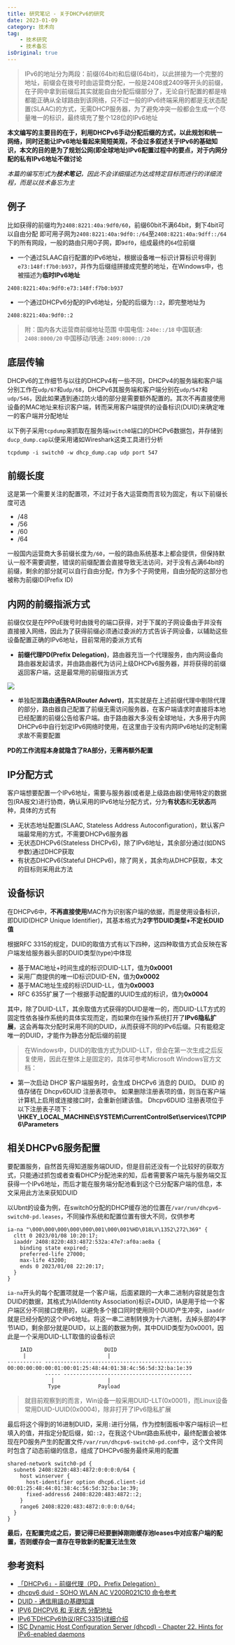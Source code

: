 ```yaml
---
title: 研究笔记 - 关于DHCPv6的研究
date: 2023-01-09
category: 技术向
tag:
    - 技术研究
    - 技术备忘
isOriginal: true
---
```


> IPv6的地址分为两段：前缀(64bit)和后缀(64bit)，以此拼接为一个完整的地址，前缀会在拨号时由运营商分配，一般是2408或2409等开头的前缀，在子网中拿到前缀后其实就能自由分配后缀部分了，无论自行配置的都是啥都能正确从全球路由到该网络，只不过一般的IPv6终端采用的都是无状态配置(SLAAC)的方式，无需DHCP服务器，为了避免冲突一般都会生成一个尽量唯一的标识，最终填充了整个128位的IPv6地址

**本文编写的主要目的在于，利用DHCPv6手动分配后缀的方式，以此规划和统一网络，同时还能让IPv6地址看起来简短美观，不会过多叙述关于IPv6的基础知识，本文的目的是为了规划公网(即全球地址)IPv6配置过程中的要点，对于内网分配的私有IPv6地址不做讨论**

<!-- more -->

*本篇的编写形式为**技术笔记**，因此不会详细描述为达成特定目标而进行的详细流程，而是以技术备忘为主*

## 例子

比如获得的前缀均为`2408:8221:40a:9df0/60`，前缀60bit不满64bit，剩下4bit可以自由分配
即可用子网为`2408:8221:40a:9df0::/64`至`2408:8221:40a:9dff::/64`下的所有网段，一般的路由只用0子网，即`9df0`，组成最终的`64`位前缀
- 一个通过SLAAC自行配置的IPv6地址，根据设备唯一标识计算标识号得到`e73:148f:f7b0:b937`，并作为后缀组拼接成完整的地址，在Windows中，也被描述为**临时IPv6地址**
```
2408:8221:40a:9df0:e73:148f:f7b0:b937
```
- 一个通过DHCPv6分配的IPv6地址，分配的后缀为`::2`，即完整地址为
```
2408:8221:40a:9df0::2
```

> 附：国内各大运营商前缀地址范围
中国电信: `240e::/18`
中国联通: `2408:8000/20`
中国移动/铁通: `2409:8000::/20`

## 底层传输
DHCPv6的工作细节与以往的DHCPv4有一些不同，DHCPv4的服务端和客户端分别工作在`udp/67`和`udp/68`，DHCPv6其服务端和客户端分别在`udp/547`和`udp/546`，因此如果遇到通过防火墙的部分是需要额外配置的。其次不再直接使用设备的MAC地址来标识客户端，转而采用客户端提供的设备标识(DUID)来确定唯一的客户端并分配地址

以下例子采用`tcpdump`来抓取在服务端`switch0`端口的DHCPv6数据包，并存储到`ducp_dump.cap`以便采用诸如Wireshark这类工具进行分析
```
tcpdump -i switch0 -w dhcp_dump.cap udp port 547
```

## 前缀长度
这是第一个需要关注的配置项，不过对于各大运营商而言较为固定，有以下前缀长度可选
- /48
- /56
- /60
- /64

一般国内运营商大多前缀长度为`/60`，一般的路由系统基本上都会提供，但保持默认一般不需要调整，错误的前缀配置会直接导致无法访问，对于没有占满64bit的前缀，剩余的部分就可以自行自由分配，作为多个子网使用，自由分配的这部分也被称为前缀ID(Prefix ID)

## 内网的前缀指派方式

前缀仅仅是在PPPoE拨号时由拨号的端口获得，对于下属的子网设备由于并没有直接接入网络，因此为了获得前缀必须通过委派的方式告诉子网设备，以辅助这些设备配置正确的IPv6地址，目前常用的委派方式有
- **前缀代理PD(Prefix Delegation)**，路由器充当一个代理服务，由内网设备向路由器发起请求，并由路由器代为访问上级DHCPv6服务器，并将获得的前缀返回客户端，这是最常用的前缀指派方式

![](https://blog.focot.cn/wp-content/uploads/2023/01/d3a33491-0d8e-fbe3-03ab-91161841b26d.png)

- 单独配置**路由通告RA(Router Advert)**，其实就是在上述前缀代理中剔除代理的部分，路由器自己配置了前缀无需访问服务器，在客户端请求时直接将本地已经配置的前缀公告给客户端。由于路由器大多没有全球地址，大多用于内网DHCPv6中自行划定IPv6网络时使用，在这里由于没有内网IPv6地址的定制需求故不需要配置

**PD的工作流程本身就隐含了RA部分，无需再额外配置**

## IP分配方式

客户端想要配置一个IPv6地址，需要与服务器(或者是上级路由器)使用特定的数据包(RA报文)进行协商，确认采用的IPv6地址分配方式，分为**有状态**和**无状态**两种，具体的方式有
- 无状态地址配置(SLAAC, Stateless Address Autoconfiguration)，默认客户端最常用的方式，不需要DHCPv6服务器
- 无状态DHCPv6(Stateless DHCPv6)，除了IPv6地址，其余部分通过(如DNS参数)通过DHCP获取
- 有状态DHCPv6(Stateful DHCPv6)，除了网关，其余均从DHCP获取，本文的目标则采用此方法

## 设备标识
在DHCPv6中，**不再直接使用**MAC作为识别客户端的依据，而是使用设备标识，即DUID(DHCP Unique Identifier)，其基本格式为**2字节DUID类型+不定长DUID值**

根据RFC 3315的规定，DUID的取值方式有以下四种，这四种取值方式会反映在客户端发给服务器头部的DUID类型(type)中体现
- 基于MAC地址+时间生成的标识DUID-LLT，值为**0x0001**
- 采用厂商提供的唯一ID标识DUID-EN，值为**0x0002**
- 基于MAC地址生成的标识DUID-LL，值为**0x0003**
- RFC 6355扩展了一个根据手动配置的UUID生成的标识，值为**0x0004**

其中，除了DUID-LLT，其余取值方式获得的DUID是唯一的，而DUID-LLT方式的固定性依各操作系统的具体实现而定，而如果你在操作系统打开了**IPv6隐私扩展**，这会再每次分配时采用不同的DUID，从而获得不同的IPv6后缀。只有能稳定唯一的DUID，才能作为静态分配后缀的前提

> 在Windows中，DUID的取值方式为DUID-LLT，但会在第一次生成之后反复使用，因此在整体上是固定的，具体可参考Microsoft Windows官方文档：
- 第一次启动 DHCP 客户端服务时，会生成 DHCPv6 消息的 DUID。 DUID 的值存储在 Dhcpv6DUID 注册表项中。 如果删除注册表项的值，则当在客户端计算机上启用或连接接口时，会重新创建该值。 Dhcpv6DUID 注册表项位于以下注册表子项下：
**\HKEY_LOCAL_MACHINE\SYSTEM\CurrentControlSet\services\TCPIP6\Parameters**

## 相关DHCPv6服务配置

要配置服务，自然首先得知道服务端DUID，但是目前还没有一个比较好的获取方式，只能通过抓包或者查看DHCP分配池来的知，后者需要客户端先与服务端交互获得一个IPv6地址，而后才能在服务端分配池看到这个已分配客户端的信息，本文采用此方法来获知DUID

以Ubnt的设备为例，在switch0分配的DHCP缓存池的位置在`/var/run/dhcpv6-switch0-pd.leases`，不同操作系统和配置位置有很大不同，仅供参考

```
ia-na "\000\000\000\000\000\001\000\001%HD\018LV\1352\272\369" {
  cltt 0 2023/01/08 10:20:17;
  iaaddr 2408:8220:483:4872:532a:47e7:af0a:ae8a {
    binding state expired;
	preferred-life 27000;
	max-life 43200;
	ends 0 2023/01/08 22:20:17;
  }
}
```

`ia-na`开头的每个配置项就是一个客户端，后面紧跟的一大串二进制内容就是包含DUID的数据，其格式为IA(Identity Association)标识+DUID，IA是用于给一个客户端区分不同接口使用的，以避免多个接口同时使用同个DUID产生冲突，`iaaddr`就是已经分配的这个IPv6地址。将这一串二进制转换为十六进制，去掉头部的4字节IAID，剩余部分就是DUID，以上面的数据为例，其中DUID类型为0x0001，因此是一个采用DUID-LLT取值的设备标识

```
    IAID                       DUID
     |                          |
----------- -----------------------------------------------
00:00:00:00:00:01:00:01:25:48:44:01:38:4c:56:5d:32:ba:1e:39
            ----- -----------------------------------------
              |                 |
             Type            Payload
```

> 就目前观察到的而言，Win设备一般采用DUID-LLT(0x0001)，而Linux设备常用DUID-UUID(0x0004)，除非打开了IPv6隐私扩展

最后将这个得到的16进制DUID，采用`:`进行分隔，作为控制面板中客户端标识一栏填入的值，并指定分配后缀，如`::2`，在我这个Ubnt路由系统中，最终配置会被体现在PD服务产生的配置文件`/var/run/dhcpv6-switch0-pd.conf`中，这个文件同时包含了动态前缀的信息，组成了DHCPv6服务最终采用的配置

```
shared-network switch0-pd {
  subnet6 2408:8220:483:4872:0:0:0:0/64 {
    host winserver {
	  host-identifier option dhcp6.client-id 00:01:25:48:44:01:38:4c:56:5d:32:ba:1e:39;
	  fixed-address6 2408:8220:483:4872::2;
	}
	range6 2408:8220:483:4872:0:0:0:0/64;
  }
}
```

**最后，在配置完成之后，要记得已经要删掉刚刚缓存池leases中对应客户端的配置，否则缓存会一直存在导致新的配置无法生效**

## 参考资料

- [「DHCPv6」- 前缀代理（PD，Prefix Delegation）](https://blog.k4nz.com/e01c925a9547939278205ef4145c3bbb/)
- [dhcpv6 duid - SOHO WLAN AC V200R021C10 命令参考](https://support.huawei.com/enterprise/zh/doc/EDOC1100242496/7c01d809)
- [DUID - 通信用語の基礎知識](https://www.wdic.org/w/WDIC/DUID)
- [IPV6 DHCPV6 和 无状态 分配地址](https://blog.csdn.net/mudawei1/article/details/108141471)
- [IPv6下DHCPv6协议(RFC3315)详细介绍](https://blog.csdn.net/Kuaisen/article/details/118675607)
- [ISC Dynamic Host Configuration Server (dhcpd) - Chapter 22. Hints for IPv6-enabled daemons](https://tldp.org/HOWTO/Linux+IPv6-HOWTO/ch22s06.html)
